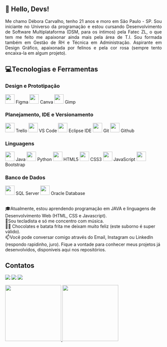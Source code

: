 <h2>👋 Hello, Devs! </h2>


<p align=justify>Me chamo Débora Carvalho, tenho 21 anos e moro em São Paulo - SP. Sou iniciante no Universo da programação e estou cursando Desenvolvimento de Software Multiplataforma (DSM, para os íntimos) pela Fatec ZL, o que tem me feito me apaixonar ainda mais pela área de T.I. Sou formada também em Gestão de RH e Técnica em Administração. Aspirante em Design Gráfico, apaixonada por felinos e pela cor rosa (sempre tento encaixa-la em algum projeto).</p>


<h2>💻Tecnologias e Ferramentas</h2>

### Design e Prototipação
<div class="tecnologias">
    <img loading="lazy" src="https://cdn.jsdelivr.net/gh/devicons/devicon@latest/icons/figma/figma-original.svg" width="30" height="30"/> Figma
    <img loading="lazy" src="https://cdn.jsdelivr.net/gh/devicons/devicon@latest/icons/canva/canva-original.svg" width="30" height="30"/> Canva
    <img loading="lazy" src="https://cdn.jsdelivr.net/gh/devicons/devicon@latest/icons/gimp/gimp-original.svg" width="30" height="30"/> Gimp
</div>

### Planejamento, IDE e Versionamento
<div class="tecnologias">
    <img loading="lazy" src="https://cdn.jsdelivr.net/gh/devicons/devicon@latest/icons/trello/trello-plain-wordmark.svg" width="30" height="30"/> Trello
    <img loading="lazy" src="https://cdn.jsdelivr.net/gh/devicons/devicon@latest/icons/vscode/vscode-original.svg" width="30" height="30"/> VS Code
    <img loading="lazy" src="https://cdn.jsdelivr.net/gh/devicons/devicon@latest/icons/eclipse/eclipse-original.svg" width="30" height="30"/> Eclipse IDE
    <img loading="lazy" src="https://cdn.jsdelivr.net/gh/devicons/devicon@latest/icons/git/git-original.svg" width="30" height="30"/> Git
    <img loading="lazy" src="https://cdn.jsdelivr.net/gh/devicons/devicon@latest/icons/github/github-original.svg" width="30" height="30"/> Github
</div>

### Linguagens
<div class="tecnologias">
    <img loading="lazy" src="https://cdn.jsdelivr.net/gh/devicons/devicon@latest/icons/java/java-original.svg" width="30" height="30"/> Java
    <img loading="lazy" src="https://cdn.jsdelivr.net/gh/devicons/devicon@latest/icons/python/python-original.svg" width="30" height="30"/> Python
    <img loading="lazy" src="https://cdn.jsdelivr.net/gh/devicons/devicon@latest/icons/html5/html5-plain.svg" width="30" height="30"/> HTML5
    <img loading="lazy" src="https://cdn.jsdelivr.net/gh/devicons/devicon@latest/icons/css3/css3-original.svg" width="30" height="30"/> CSS3
    <img loading="lazy" src="https://cdn.jsdelivr.net/gh/devicons/devicon@latest/icons/javascript/javascript-original.svg" width="30" height="30"/> JavaScript
    <img src="https://cdn.jsdelivr.net/gh/devicons/devicon@latest/icons/bootstrap/bootstrap-original.svg"  width="30" height="30"/>Bootstrap
</div>

### Banco de Dados
<div class="tecnologias">
    <img loading="lazy" src="https://cdn.jsdelivr.net/gh/devicons/devicon@latest/icons/microsoftsqlserver/microsoftsqlserver-original.svg" width="30" height="30"/> SQL Server
    <img loading="lazy" src="https://cdn.jsdelivr.net/gh/devicons/devicon@latest/icons/oracle/oracle-original.svg" width="30" height="30"/> Oracle Database
</div>
  


<p>
<br>🎓Atualmente, estou aprendendo programação em JAVA e linguagens de Desenvolvimento Web (HTML, CSS e Javascript).
<br>🎹Sou tecladista e só me concentro com música.
<br>🍫🍟 Chocolates e batata frita me deixam muito feliz (este suborno é super válido).
<br>📫Você pode conversar comigo através do Email, Instagram ou LinkedIn (respondo rapidinho, juro). Fique a vontade para conhecer meus projetos já desenvolvidos, disponíveis aqui nos repositórios.
</p>

<h2>Contatos</h2>


<p>
<div>
<a href="https://www.instagram.com/deboravicarvalho/" target="_blank"><img loading="lazy" src="https://img.shields.io/badge/-Instagram-%23E4405F?style=for-the-badge&logo=instagram&logoColor=white" target="_blank"></a>
<a href = "deboravolc2@gmail.com"><img loading="lazy" src="https://img.shields.io/badge/Gmail-D14836?style=for-the-badge&logo=gmail&logoColor=white" target="_blank"></a>
<a href="https://www.linkedin.com/in/debora-vieira-carvalho-45a478205" target="_blank"><img loading="lazy" src="https://img.shields.io/badge/-LinkedIn-%230077B5?style=for-the-badge&logo=linkedin&logoColor=white" target="_blank"></a>    
</div>
</p>

<div>
<a href="https://github.com/Debora-Carvalho">
<img loading="lazy" height="180em" src="https://github-readme-stats.vercel.app/api/top-langs/?username=Debora-Carvalho&layout=compact&langs_count=7&theme=dracula"/>
<img loading="lazy" height="180em" src="https://github-readme-stats.vercel.app/api?username=Debora-Carvalho&show_icons=true&theme=dracula&include_all_commits=true&count_private=true"/>
</div>




